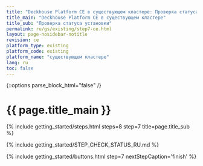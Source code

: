 ```yaml
---
title: "Deckhouse Platform CE в существующем кластере: Проверка статуса установки"
title_main: "Deckhouse Platform CE в существующем кластере"
title_sub: "Проверка статуса установки"
permalink: ru/gs/existing/step7-ce.html
layout: page-nosidebar-notitle
revision: ce
platform_type: existing
platform_code: existing
platform_name: "существующем кластере"
lang: ru
toc: false
---
```


<link rel="stylesheet" type="text/css" href='{{ assets["getting-started.css"].digest_path }}' />

{::options parse_block_html="false" /}

<h1 class="docs__title">{{ page.title_main }}</h1>
{% include getting_started/steps.html steps=8 step=7 title=page.title_sub %}

{% include getting_started/STEP_CHECK_STATUS_RU.md %}

{% include getting_started/buttons.html step=7 nextStepCaption='finish' %}
